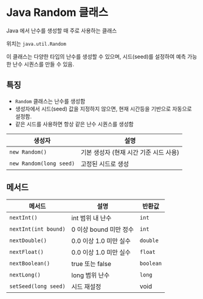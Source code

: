 # Java Random 클래스

Java 에서 난수를 생성할 때 주로 사용하는 클래스 

위치는 `java.util.Random`

이 클래스는 다양한 타입의 난수를 생성할 수 있으며, 
시드(seed)를 설정하여 예측 가능한 난수 시퀀스를 만들 수 있음.

## 특징
- `Random` 클래스는 난수를 생성함
- 생성자에서 시드(seed) 값을 지정하지 않으면, 현재 시간등을 기반으로 자동으로 설정함.
- 같은 시드를 사용하면 항상 같은 난수 시퀀스를 생성함

| 생성자                     | 설명                      |
| ----------------------- | ----------------------- |
| `new Random()`          | 기본 생성자 (현재 시간 기준 시드 사용) |
| `new Random(long seed)` | 고정된 시드로 생성              |

## 메서드
| 메서드                  | 설명               | 반환값       |
| -------------------- | ---------------- | --------- |
| `nextInt()`          | int 범위 내 난수      | `int`     |
| `nextInt(int bound)` | 0 이상 bound 미만 정수 | `int`     |
| `nextDouble()`       | 0.0 이상 1.0 미만 실수 | `double`  |
| `nextFloat()`        | 0.0 이상 1.0 미만 실수 | `float`   |
| `nextBoolean()`      | true 또는 false    | `boolean` |
| `nextLong()`         | long 범위 난수       | `long`    |
| `setSeed(long seed)` | 시드 재설정           | void      |

